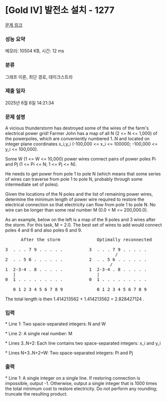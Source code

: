 # [Gold IV] 발전소 설치 - 1277 

[문제 링크](https://www.acmicpc.net/problem/1277) 

### 성능 요약

메모리: 10504 KB, 시간: 12 ms

### 분류

그래프 이론, 최단 경로, 데이크스트라

### 제출 일자

2025년 6월 6일 14:21:34

### 문제 설명

<p>A vicious thunderstorm has destroyed some of the wires of the farm's electrical power grid! Farmer John has a map of all N (2 <= N <= 1,000) of the powerpoles, which are conveniently numbered 1..N and located on integer plane coordinates x_i,y_i (-100,000 <= x_i <= 100000; -100,000 <= y_i <= 100,000).</p>

<p>Some W (1 <= W <= 10,000) power wires connect pairs of power poles Pi and Pj (1 <= Pi <= N; 1 <= Pj <= N).</p>

<p>He needs to get power from pole 1 to pole N (which means that some series of wires can traverse from pole 1 to pole N, probably through some intermediate set of poles).</p>

<p>Given the locations of the N poles and the list of remaining power wires, determine the minimum length of power wire required to restore the electrical connection so that electricity can flow from pole 1 to pole N.  No wire can be longer than some real number M (0.0 < M <= 200,000.0).</p>

<p>As an example, below on the left is a map of the 9 poles and 3 wires after the storm. For this task, M = 2.0. The best set of wires to add would connect poles 4 and 6 and also poles 6 and 9.</p>

<pre>      After the storm              Optimally reconnected

3  . . . 7 9 . . . . .          3  . . . 7 9 . . . . .
                                          /
2  . . 5 6 . . . . . .          2  . . 5 6 . . . . . .
                                        /
1  2-3-4 . 8 . . . . .          1  2-3-4 . 8 . . . . .
   |                               |
0  1 . . . . . . . . .          0  1 . . . . . . . . .

   0 1 2 3 4 5 6 7 8 9             0 1 2 3 4 5 6 7 8 9
</pre>

<p>The total length is then 1.414213562 + 1.414213562 = 2.828427124 .</p>

### 입력 

 <p>* Line 1: Two space-separated integers: N and W</p>

<p>* Line 2: A single real number: M</p>

<p>* Lines 3..N+2: Each line contains two space-separated integers: x_i and y_i</p>

<p>* Lines N+3..N+2+W: Two space-separated integers: Pi and Pj</p>

### 출력 

 <p>* Line 1: A single integer on a single line.  If restoring connection is impossible, output -1. Otherwise, output a single integer that is 1000 times the total minimum cost to restore electricity. Do not perform any rounding; truncate the resulting product.</p>

<p> </p>

